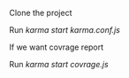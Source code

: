 Clone the project

Run *karma start karma.conf.js*

If we want covrage report

Run *karma start covrage.js*
